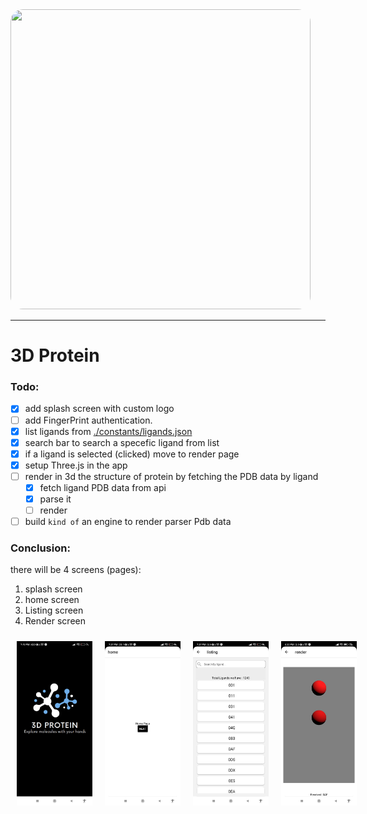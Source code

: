 <img src="https://media.giphy.com/media/v1.Y2lkPTc5MGI3NjExdmg2MnR5Ym10OGkwNTIwdzJkc2dzbXI1NjM2MmtuMGM5eXV3M3A1aSZlcD12MV9pbnRlcm5hbF9naWZfYnlfaWQmY3Q9Zw/TFOU670rpPHiVIZJNJ/giphy.gif" width="480" height="480" style="border-radius:20px;"/>

---
# 3D Protein

### Todo:
- [x] add splash screen with custom logo
- [ ] add FingerPrint authentication.
- [x] list ligands from [./constants/ligands.json](./constants/ligands.json)
- [x] search bar to search a specefic ligand from list
- [x] if a ligand is selected (clicked) move to render page
- [x] setup Three.js in the app
- [ ] render in 3d the structure of protein by fetching the PDB data by ligand
    - [x] fetch ligand PDB data from api
    - [x] parse it
    - [ ] render
- [ ] build `kind of` an engine to render parser Pdb data

### Conclusion:
there will be 4 screens (pages):
1. splash screen
1. home screen
2. Listing screen
3. Render screen 

<div style="display: flex;">
    <img src="./assets/screenshot-splash.jpeg" alt="First Screenshot" style="width: 24%; padding: 10px;">
    <img src="./assets/screenshot-home.jpeg" alt="First Screenshot" style="width: 24%; padding: 10px;">
    <img src="./assets/screenshot-listing.jpeg" alt="First Screenshot" style="width: 24%; padding: 10px;">
    <img src="./assets/screenshot-render.jpeg" alt="First Screenshot" style="width: 24%; padding: 10px;">
</div>